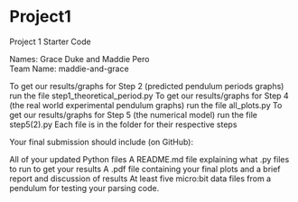 # Project1
Project 1 Starter Code

Names: Grace Duke and Maddie Pero 	
Team Name: maddie-and-grace 

To get our results/graphs for Step 2 (predicted pendulum periods graphs) run the file step1_theoretical_period.py
To get our results/graphs for Step 4 (the real world experimental pendulum graphs) run the file all_plots.py 
To get our results/graphs for Step 5 (the numerical model) run the file step5(2).py
Each file is in the folder for their respective steps


Your final submission should include (on GitHub):

All of your updated Python files
A README.md file explaining what .py files to run to get your results
A .pdf file containing your final plots and a brief report and discussion of results
At least five micro:bit data files from a pendulum for testing your parsing code.

